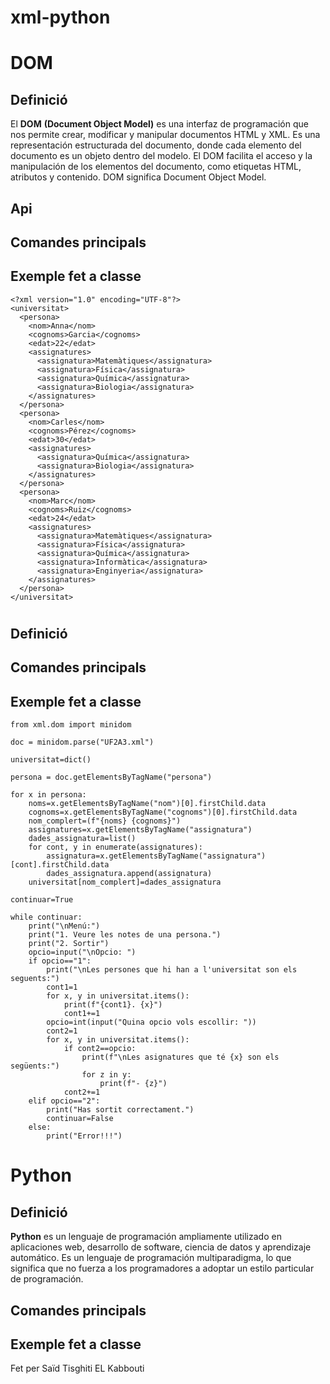 # xml-python

# DOM
## Definició
El **DOM** __(Document Object Model)__ es una interfaz de programación que nos permite crear, modificar y manipular documentos HTML y XML. Es una representación estructurada del documento, donde cada elemento del documento es un objeto dentro del modelo. El DOM facilita el acceso y la manipulación de los elementos del documento, como etiquetas HTML, atributos y contenido.
DOM significa Document Object Model. 
## Api
## Comandes principals

## Exemple fet a classe
```
<?xml version="1.0" encoding="UTF-8"?>
<universitat>
  <persona>
    <nom>Anna</nom>
    <cognoms>Garcia</cognoms>
    <edat>22</edat>
    <assignatures>
      <assignatura>Matemàtiques</assignatura>
      <assignatura>Física</assignatura>
      <assignatura>Química</assignatura>
      <assignatura>Biologia</assignatura>
    </assignatures>
  </persona>
  <persona>
    <nom>Carles</nom>
    <cognoms>Pérez</cognoms>
    <edat>30</edat>
    <assignatures>
      <assignatura>Química</assignatura>
      <assignatura>Biologia</assignatura>
    </assignatures>
  </persona>
  <persona>
    <nom>Marc</nom>
    <cognoms>Ruiz</cognoms>
    <edat>24</edat>
    <assignatures>
      <assignatura>Matemàtiques</assignatura>
      <assignatura>Física</assignatura>
      <assignatura>Química</assignatura>
      <assignatura>Informàtica</assignatura>
      <assignatura>Enginyeria</assignatura>
    </assignatures>
  </persona>
</universitat>
```
# 
## Definició

## Comandes principals

## Exemple fet a classe
```
from xml.dom import minidom

doc = minidom.parse("UF2A3.xml")

universitat=dict()

persona = doc.getElementsByTagName("persona")

for x in persona:
    noms=x.getElementsByTagName("nom")[0].firstChild.data
    cognoms=x.getElementsByTagName("cognoms")[0].firstChild.data
    nom_complert=(f"{noms} {cognoms}")
    assignatures=x.getElementsByTagName("assignatura")
    dades_assignatura=list()
    for cont, y in enumerate(assignatures):
        assignatura=x.getElementsByTagName("assignatura")[cont].firstChild.data
        dades_assignatura.append(assignatura)
    universitat[nom_complert]=dades_assignatura

continuar=True

while continuar:
    print("\nMenú:")
    print("1. Veure les notes de una persona.")
    print("2. Sortir")
    opcio=input("\nOpcio: ")
    if opcio=="1":
        print("\nLes persones que hi han a l'universitat son els seguents:")
        cont1=1
        for x, y in universitat.items():
            print(f"{cont1}. {x}")
            cont1+=1
        opcio=int(input("Quina opcio vols escollir: "))
        cont2=1
        for x, y in universitat.items():
            if cont2==opcio:
                print(f"\nLes asignatures que té {x} son els següents:")
                for z in y:
                    print(f"- {z}")
            cont2+=1
    elif opcio=="2":
        print("Has sortit correctament.")
        continuar=False
    else:
        print("Error!!!")
```
# Python
## Definició
**Python** es un lenguaje de programación ampliamente utilizado en aplicaciones web, desarrollo de software, ciencia de datos y aprendizaje automático. Es un lenguaje de programación multiparadigma, lo que significa que no fuerza a los programadores a adoptar un estilo particular de programación.
## Comandes principals

## Exemple fet a classe

Fet per Saïd Tisghiti EL Kabbouti
